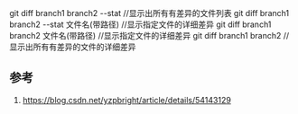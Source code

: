 


git diff branch1 branch2 --stat            //显示出所有有差异的文件列表
git diff branch1 branch2 --stat 文件名(带路径)     //显示指定文件的详细差异
git diff branch1 branch2 文件名(带路径)     //显示指定文件的详细差异
git diff branch1 branch2                   //显示出所有有差异的文件的详细差异


## 参考

1.  https://blog.csdn.net/yzpbright/article/details/54143129